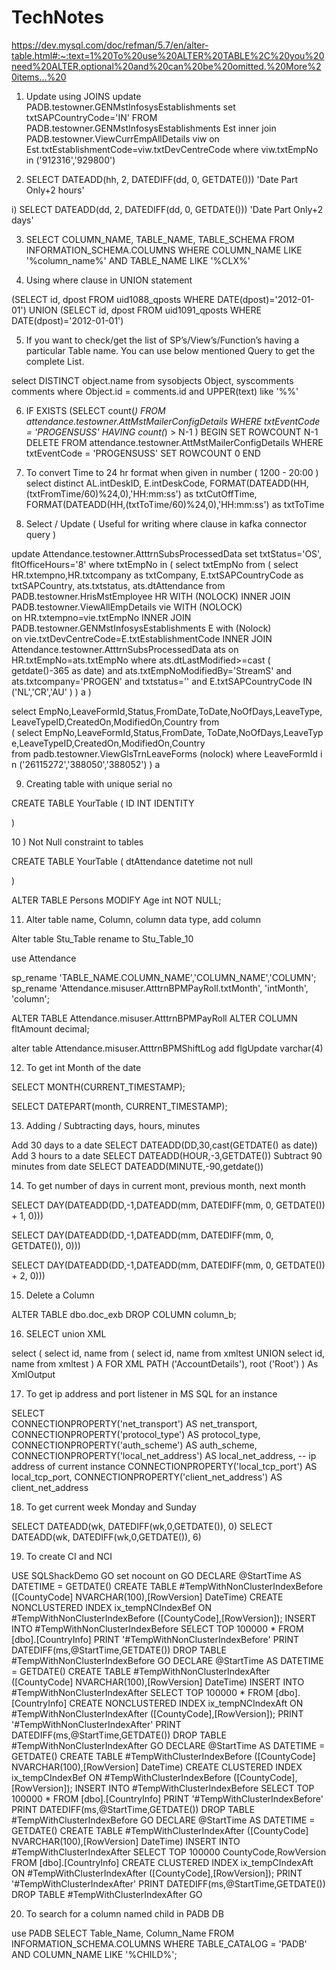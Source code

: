 # TechNotes

https://dev.mysql.com/doc/refman/5.7/en/alter-table.html#:~:text=1%20To%20use%20ALTER%20TABLE%2C%20you%20need%20ALTER,optional%20and%20can%20be%20omitted.%20More%20items...%20
1) Update using JOINS
update PADB.testowner.GENMstInfosysEstablishments
set txtSAPCountryCode='IN'  FROM  PADB.testowner.GENMstInfosysEstablishments Est 
				inner join PADB.testowner.ViewCurrEmpAllDetails viw on Est.txtEstablishmentCode=viw.txtDevCentreCode
				where viw.txtEmpNo in ('912316','929800')

2) SELECT DATEADD(hh, 2, 
        DATEDIFF(dd, 0, GETDATE())) 'Date Part Only+2 hours'

i) SELECT DATEADD(dd, 2, 
        DATEDIFF(dd, 0, GETDATE())) 'Date Part Only+2 days'

3) SELECT COLUMN_NAME, TABLE_NAME, TABLE_SCHEMA
FROM INFORMATION_SCHEMA.COLUMNS 
WHERE COLUMN_NAME LIKE '%column_name%' AND TABLE_NAME LIKE '%CLX%'

4) Using where clause in UNION statement

(SELECT id, dpost FROM uid1088_qposts WHERE DATE(dpost)='2012-01-01')
UNION
(SELECT id, dpost FROM uid1091_qposts WHERE DATE(dpost)='2012-01-01')

5) If you want to check/get the list of SP’s/View’s/Function’s having a particular Table name. You can use below mentioned Query to get the complete List.

select 
   DISTINCT object.name
from 
   sysobjects Object, 
   syscomments comments 
where 
   Object.id = comments.id 
   and UPPER(text) like '%<TABLENAME>%'

6) IF EXISTS (SELECT count(*) FROM attendance.testowner.AttMstMailerConfigDetails WHERE txtEventCode = 'PROGENSUSS' HAVING count(*) > N-1 )
BEGIN
   SET ROWCOUNT N-1 
   DELETE FROM attendance.testowner.AttMstMailerConfigDetails WHERE txtEventCode = 'PROGENSUSS' 
   SET ROWCOUNT 0 
END

7) To convert Time to 24 hr format when given in number ( 1200 - 20:00 )
select distinct AL.intDeskID, E.intDeskCode, FORMAT(DATEADD(HH,(txtFromTime/60)%24,0),'HH:mm:ss') as txtCutOffTime, 
FORMAT(DATEADD(HH,(txtToTime/60)%24,0),'HH:mm:ss') as txtToTime

8) Select / Update ( Useful for writing where clause in kafka connector query )

update Attendance.testowner.AtttrnSubsProcessedData set txtStatus='OS', fltOfficeHours='8' where txtEmpNo in 
( select txtEmpNo from 
( select HR.txtempno,HR.txtcompany as txtCompany, E.txtSAPCountryCode as txtSAPCountry, ats.txtstatus, ats.dtAttendance
from PADB.testowner.HrisMstEmployee HR  WITH (NOLOCK) INNER JOIN  PADB.testowner.ViewAllEmpDetails vie WITH (NOLOCK)     
on HR.txtempno=vie.txtEmpNo INNER JOIN  PADB.testowner.GENMstInfosysEstablishments E with (Nolock)        
on vie.txtDevCentreCode=E.txtEstablishmentCode
INNER JOIN Attendance.testowner.AtttrnSubsProcessedData ats on HR.txtEmpNo=ats.txtEmpNo where 
ats.dtLastModified>=cast ( getdate()-365 as date) and ats.txtEmpNoModifiedBy='StreamS' and ats.txtcompany='PROGEN' and txtstatus='' 
and E.txtSAPCountryCode IN ('NL','CR','AU' ) ) a )

select EmpNo,LeaveFormId,Status,FromDate,ToDate,NoOfDays,LeaveType,LeaveTypeID,CreatedOn,ModifiedOn,Country from 
( select EmpNo,LeaveFormId,Status,FromDate, ToDate,NoOfDays,LeaveType,LeaveTypeID,CreatedOn,ModifiedOn,Country 
from padb.testowner.ViewGlsTrnLeaveForms (nolock) where LeaveFormId in ('26115272','388050','388052') ) a

9) Creating table with unique serial no

CREATE TABLE YourTable
(
    ID INT IDENTITY

)

10 ) Not Null constraint to tables

CREATE TABLE YourTable
(
	dtAttendance datetime not null

)

ALTER TABLE Persons
MODIFY Age int NOT NULL;

11) Alter table name, Column, column data type, add column

Alter table Stu_Table rename to Stu_Table_10

use Attendance

sp_rename 'TABLE_NAME.COLUMN_NAME','COLUMN_NAME','COLUMN';
sp_rename 'Attendance.misuser.AtttrnBPMPayRoll.txtMonth', 'intMonth', 'column';

ALTER TABLE Attendance.misuser.AtttrnBPMPayRoll 
ALTER COLUMN fltAmount decimal;

alter table Attendance.misuser.AtttrnBPMShiftLog
add flgUpdate varchar(4)

12) To get int Month of the date

SELECT MONTH(CURRENT_TIMESTAMP);

SELECT DATEPART(month, CURRENT_TIMESTAMP);

13) Adding / Subtracting days, hours, minutes

Add 30 days to a date SELECT DATEADD(DD,30,cast(GETDATE() as date))
Add 3 hours to a date SELECT DATEADD(HOUR,-3,GETDATE())
Subtract 90 minutes from date SELECT DATEADD(MINUTE,-90,getdate())

14) To get number of days in current mont, previous month, next month

SELECT DAY(DATEADD(DD,-1,DATEADD(mm, DATEDIFF(mm, 0, GETDATE()) + 1, 0)))

SELECT DAY(DATEADD(DD,-1,DATEADD(mm, DATEDIFF(mm, 0, GETDATE()), 0)))

SELECT DAY(DATEADD(DD,-1,DATEADD(mm, DATEDIFF(mm, 0, GETDATE()) + 2, 0)))

15) Delete a Column

ALTER TABLE dbo.doc_exb DROP COLUMN column_b;

16) SELECT union XML

select (
    select id, name from (
        select id, name 
        from xmltest 
        UNION
        select id, name 
        from xmltest 
    ) A
    FOR XML PATH ('AccountDetails'), root ('Root')
) As XmlOutput

17) To get ip address and port listener in MS SQL for an instance

SELECT  
   CONNECTIONPROPERTY('net_transport') AS net_transport,
   CONNECTIONPROPERTY('protocol_type') AS protocol_type,
   CONNECTIONPROPERTY('auth_scheme') AS auth_scheme,
   CONNECTIONPROPERTY('local_net_address') AS local_net_address, -- ip address of current instance
   CONNECTIONPROPERTY('local_tcp_port') AS local_tcp_port,
   CONNECTIONPROPERTY('client_net_address') AS client_net_address 

18) To get current week Monday and Sunday 


SELECT DATEADD(wk, DATEDIFF(wk,0,GETDATE()), 0)
SELECT DATEADD(wk, DATEDIFF(wk,0,GETDATE()), 6)

19) To create CI and NCI

USE SQLShackDemo 
GO
set nocount on 
GO
DECLARE @StartTime AS DATETIME = GETDATE()
CREATE TABLE #TempWithNonClusterIndexBefore
([CountyCode] NVARCHAR(100),[RowVersion] DateTime)
CREATE NONCLUSTERED INDEX ix_tempNCIndexBef ON #TempWithNonClusterIndexBefore ([CountyCode],[RowVersion]);
INSERT INTO #TempWithNonClusterIndexBefore 
SELECT TOP 100000  * FROM [dbo].[CountryInfo] 
PRINT '#TempWithNonClusterIndexBefore'
PRINT DATEDIFF(ms,@StartTime,GETDATE())
DROP TABLE #TempWithNonClusterIndexBefore 
GO
DECLARE @StartTime AS DATETIME = GETDATE()
CREATE TABLE #TempWithNonClusterIndexAfter
([CountyCode] NVARCHAR(100),[RowVersion] DateTime)
INSERT INTO #TempWithNonClusterIndexAfter 
SELECT TOP 100000  * FROM [dbo].[CountryInfo] 
CREATE NONCLUSTERED INDEX ix_tempNCIndexAft ON #TempWithNonClusterIndexAfter ([CountyCode],[RowVersion]);
PRINT '#TempWithNonClusterIndexAfter'
PRINT DATEDIFF(ms,@StartTime,GETDATE())
DROP TABLE #TempWithNonClusterIndexAfter 
GO
DECLARE @StartTime AS DATETIME = GETDATE()
CREATE TABLE #TempWithClusterIndexBefore
([CountyCode] NVARCHAR(100),[RowVersion] DateTime)
CREATE CLUSTERED INDEX ix_tempCIndexBef ON #TempWithClusterIndexBefore ([CountyCode],[RowVersion]);
INSERT INTO #TempWithClusterIndexBefore 
SELECT TOP 100000  * FROM [dbo].[CountryInfo] 
PRINT '#TempWithClusterIndexBefore'
PRINT DATEDIFF(ms,@StartTime,GETDATE())
DROP TABLE #TempWithClusterIndexBefore
GO
DECLARE @StartTime AS DATETIME = GETDATE()
CREATE TABLE #TempWithClusterIndexAfter
([CountyCode] NVARCHAR(100),[RowVersion] DateTime)
INSERT INTO #TempWithClusterIndexAfter 
SELECT TOP 100000  CountyCode,RowVersion FROM [dbo].[CountryInfo] 
CREATE CLUSTERED INDEX ix_tempCIndexAft ON #TempWithClusterIndexAfter ([CountyCode],[RowVersion]);
PRINT '#TempWithClusterIndexAfter'
PRINT DATEDIFF(ms,@StartTime,GETDATE())
DROP TABLE #TempWithClusterIndexAfter
GO


20) To search for a column named child in PADB DB 

use PADB
SELECT Table_Name,
Column_Name
FROM INFORMATION_SCHEMA.COLUMNS
WHERE TABLE_CATALOG = 'PADB'
AND COLUMN_NAME LIKE '%CHILD%';
